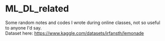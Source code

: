 # ML_DL_related
Some random notes and codes I wrote during online classes, not so useful to anyone I'd say.
<br>Dataset here: https://www.kaggle.com/datasets/irfansth/lemonade
